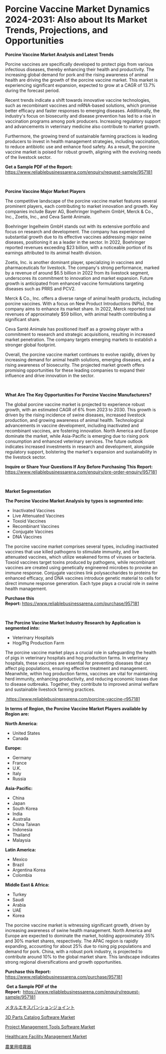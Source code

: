 <p><h1>Porcine Vaccine Market Dynamics 2024-2031: Also about Its Market Trends, Projections, and Opportunities</h1></p><p><strong>Porcine Vaccine Market Analysis and Latest Trends</strong></p>
<p><p>Porcine vaccines are specifically developed to protect pigs from various infectious diseases, thereby enhancing their health and productivity. The increasing global demand for pork and the rising awareness of animal health are driving the growth of the porcine vaccine market. This market is experiencing significant expansion, expected to grow at a CAGR of 13.7% during the forecast period. </p><p>Recent trends indicate a shift towards innovative vaccine technologies, such as recombinant vaccines and mRNA-based solutions, which promise better efficacy and faster responses to emerging diseases. Additionally, the industry's focus on biosecurity and disease prevention has led to a rise in vaccination programs among pork producers. Increasing regulatory support and advancements in veterinary medicine also contribute to market growth. </p><p>Furthermore, the growing trend of sustainable farming practices is leading producers to invest in health management strategies, including vaccination, to reduce antibiotic use and enhance food safety. As a result, the porcine vaccine market is poised for robust growth, aligning with the evolving needs of the livestock sector.</p></p>
<p><strong>Get a Sample PDF of the Report:&nbsp;</strong> <a href="https://www.reliablebusinessarena.com/enquiry/request-sample/957181">https://www.reliablebusinessarena.com/enquiry/request-sample/957181</a></p>
<p>&nbsp;</p>
<p><strong>Porcine Vaccine Major Market Players</strong></p>
<p><p>The competitive landscape of the porcine vaccine market features several prominent players, each contributing to market innovation and growth. Key companies include Bayer AG, Boehringer Ingelheim GmbH, Merck & Co., Inc., Zoetis, Inc., and Ceva Santé Animale.</p><p>Boehringer Ingelheim GmbH stands out with its extensive portfolio and focus on research and development. The company has experienced substantial growth due to its effective vaccines addressing major swine diseases, positioning it as a leader in the sector. In 2022, Boehringer reported revenues exceeding $23 billion, with a noticeable portion of its earnings attributed to its animal health division.</p><p>Zoetis, Inc. is another dominant player, specializing in vaccines and pharmaceuticals for livestock. The company's strong performance, marked by a revenue of around $6.5 billion in 2022 from its livestock segment, underscores its commitment to innovation and market expansion. Future growth is anticipated from enhanced vaccine formulations targeting diseases such as PRRS and PCV2.</p><p>Merck & Co., Inc. offers a diverse range of animal health products, including porcine vaccines. With a focus on New Product Introductions (NPIs), the company aims to enhance its market share. In 2022, Merck reported total revenues of approximately $59 billion, with animal health contributing a significant share.</p><p>Ceva Santé Animale has positioned itself as a growing player with a commitment to research and strategic acquisitions, resulting in increased market penetration. The company targets emerging markets to establish a stronger global footprint.</p><p>Overall, the porcine vaccine market continues to evolve rapidly, driven by increasing demand for animal health solutions, emerging diseases, and a rising awareness of biosecurity. The projected market growth offers promising opportunities for these leading companies to expand their influence and drive innovation in the sector.</p></p>
<p>&nbsp;</p>
<p><strong>What Are The Key Opportunities For Porcine Vaccine Manufacturers?</strong></p>
<p><p>The global porcine vaccine market is projected to experience robust growth, with an estimated CAGR of 6% from 2023 to 2030. This growth is driven by the rising incidence of swine diseases, increased livestock production, and growing awareness of animal health. Technological advancements in vaccine development, including inactivated and recombinant vaccines, are fostering innovation. North America and Europe dominate the market, while Asia-Pacific is emerging due to rising pork consumption and enhanced veterinary services. The future outlook indicates increased investments in research and development, alongside regulatory support, bolstering the market's expansion and sustainability in the livestock sector.</p></p>
<p><strong>Inquire or Share Your Questions If Any Before Purchasing This Report:</strong> <a href="https://www.reliablebusinessarena.com/enquiry/pre-order-enquiry/957181">https://www.reliablebusinessarena.com/enquiry/pre-order-enquiry/957181</a></p>
<p>&nbsp;</p>
<p><strong>Market Segmentation</strong></p>
<p><strong>The Porcine Vaccine Market Analysis by types is segmented into:</strong></p>
<p><ul><li>Inactivated Vaccines</li><li>Live Attenuated Vaccines</li><li>Toxoid Vaccines</li><li>Recombinant Vaccines</li><li>Conjugate Vaccines</li><li>DNA Vaccines</li></ul></p>
<p><p>The porcine vaccine market comprises several types, including inactivated vaccines that use killed pathogens to stimulate immunity, and live attenuated vaccines, which utilize weakened forms of viruses or bacteria. Toxoid vaccines target toxins produced by pathogens, while recombinant vaccines are created using genetically engineered microbes to provoke an immune response. Conjugate vaccines link polysaccharides to proteins for enhanced efficacy, and DNA vaccines introduce genetic material to cells for direct immune response generation. Each type plays a crucial role in swine health management.</p></p>
<p><strong>Purchase this Report:&nbsp;</strong><a href="https://www.reliablebusinessarena.com/purchase/957181">https://www.reliablebusinessarena.com/purchase/957181</a></p>
<p>&nbsp;</p>
<p><strong>The Porcine Vaccine Market Industry Research by Application is segmented into:</strong></p>
<p><ul><li>Veterinary Hospitals</li><li>Hog/Pig Production Farm</li></ul></p>
<p><p>The porcine vaccine market plays a crucial role in safeguarding the health of pigs in veterinary hospitals and hog production farms. In veterinary hospitals, these vaccines are essential for preventing diseases that can affect pig populations, ensuring effective treatment and management. Meanwhile, within hog production farms, vaccines are vital for maintaining herd immunity, enhancing productivity, and reducing economic losses due to disease outbreaks. Together, they contribute to improved animal welfare and sustainable livestock farming practices.</p></p>
<p><a href="https://www.reliablebusinessarena.com/porcine-vaccine-r957181">&nbsp;https://www.reliablebusinessarena.com/porcine-vaccine-r957181</a></p>
<p><strong>In terms of Region, the Porcine Vaccine Market Players available by Region are:</strong></p>
<p>
    <p> <strong> North America: </strong>
        <ul>
            <li>United States</li>
            <li>Canada</li>
        </ul>
        </p> 
    <p> <strong> Europe: </strong>
        <ul>
            <li>Germany</li>
            <li>France</li>
            <li>U.K.</li>
            <li>Italy</li>
            <li>Russia</li>
        </ul>
        </p> 
    <p> <strong> Asia-Pacific: </strong>
        <ul>
            <li>China</li>
            <li>Japan</li>
            <li>South Korea</li>
            <li>India</li>
            <li>Australia</li>
            <li>China Taiwan</li>
            <li>Indonesia</li>
            <li>Thailand</li>
            <li>Malaysia</li>
        </ul>
        </p> 
    <p> <strong> Latin America: </strong>
        <ul>
            <li>Mexico</li>
            <li>Brazil</li>
            <li>Argentina Korea</li>
            <li>Colombia</li>
        </ul>
        </p> 
    <p> <strong> Middle East & Africa: </strong>
        <ul>
            <li>Turkey</li>
            <li>Saudi</li>
            <li>Arabia</li>
            <li>UAE</li>
            <li>Korea</li>
        </ul>
    </p>
    </p>
<p><p>The porcine vaccine market is witnessing significant growth, driven by increasing awareness of swine health management. North America and Europe are expected to dominate the market, holding approximately 35% and 30% market shares, respectively. The APAC region is rapidly expanding, accounting for about 25% due to rising pig populations and demand for pork. China, with a robust pork industry, is projected to contribute around 10% to the global market share. This landscape indicates strong regional diversifications and growth opportunities.</p></p>
<p><strong>Purchase this Report: </strong><a href="https://www.reliablebusinessarena.com/purchase/957181">https://www.reliablebusinessarena.com/purchase/957181</a></p>
<p>&nbsp;<strong>Get a Sample PDF of the Report:&nbsp;&nbsp;</strong><a href="https://www.reliablebusinessarena.com/enquiry/request-sample/957181">https://www.reliablebusinessarena.com/enquiry/request-sample/957181</a></p>
<p><strong></strong></p>
<p><p><a href="https://medium.com/@grarrity46/metal-expansion-joints-market-%E3%81%AE%E3%82%B0%E3%83%AD%E3%83%BC%E3%83%90%E3%83%AB%E5%B8%82%E5%A0%B4%E6%A6%82%E8%A6%81%E3%81%AF-%E4%B8%96%E7%95%8C%E3%81%8A%E3%82%88%E3%81%B3%E4%B8%BB%E8%A6%81%E5%B8%82%E5%A0%B4%E3%81%AB%E3%81%8A%E3%81%91%E3%82%8B%E6%A5%AD%E7%95%8C%E3%81%AB%E5%BD%B1%E9%9F%BF%E3%82%92%E4%B8%8E%E3%81%88%E3%82%8B%E4%B8%BB%E8%A6%81%E3%81%AA%E3%83%88%E3%83%AC%E3%83%B3%E3%83%89%E3%81%AB%E3%81%A4%E3%81%84%E3%81%A6-%E7%8B%AC%E8%87%AA%E3%81%AE%E8%A6%96%E7%82%B9%E3%82%92%E6%8F%90%E4%BE%9B%E3%81%97%E3%81%BE%E3%81%99-3e8fbb4fca9e">メタルエキスパンションジョイント</a></p><p><a href="https://medium.com/@salennagilmor/the-3d-parts-catalog-software-market-industry-provides-a-comprehensive-and-current-analysis-of-948e68b780e3">3D Parts Catalog Software Market</a></p><p><a href="https://medium.com/@salennagilmor/the-project-management-tools-software-market-decisions-are-mostly-driven-by-resource-optimization-9015a1c4d04f">Project Management Tools Software Market</a></p><p><a href="https://www.linkedin.com/pulse/healthcare-facility-management-industry-sector-market-dynamics-h32bc?trackingId=DFdQwyt0TR2QzgWPyIdTww%3D%3D">Healthcare Facility Management Market</a></p><p><a href="https://medium.com/@grarrity46/agricultural-sprayer-market-%E3%81%AF-%E3%82%B3%E3%82%B9%E3%83%88%E7%AE%A1%E7%90%86%E3%81%A8%E5%8A%B9%E7%8E%87%E5%90%91%E4%B8%8A%E3%82%92%E5%84%AA%E5%85%88%E3%81%97%E3%81%BE%E3%81%99-%E3%81%95%E3%82%89%E3%81%AB-%E5%A0%B1%E5%91%8A%E6%9B%B8%E3%81%AF%E5%B8%82%E5%A0%B4%E3%81%AE%E9%9C%80%E8%A6%81%E9%9D%A2%E3%81%A8%E4%BE%9B%E7%B5%A6%E9%9D%A2%E3%81%AE%E4%B8%A1%E6%96%B9%E3%82%92%E3%82%AB%E3%83%90%E3%83%BC%E3%81%97%E3%81%A6%E3%81%84%E3%81%BE%E3%81%99-agricultural-516a38ac9652">農業用噴霧器</a></p></p>